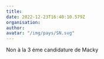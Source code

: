 ```yaml
---
title: 
date: 2022-12-23T16:40:10.579Z
organisation: 
author: 
avatar: "/img/pays/SN.svg"
---
```


Non à la 3 éme candidature de Macky